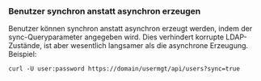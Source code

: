 ### Benutzer synchron anstatt asynchron erzeugen
Benutzer können synchron anstatt asynchron erzeugt werden, indem der sync-Queryparameter angegeben wird. Dies verhindert korrupte LDAP-Zustände, ist aber wesentlich langsamer als die asynchrone Erzeugung.
Beispiel:

`curl -U user:password https://domain/usermgt/api/users?sync=true` 
